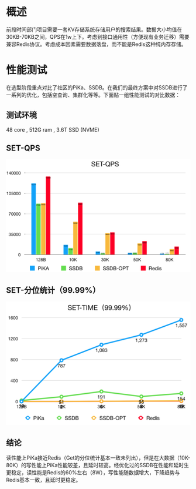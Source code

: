 # 概述

前段时间部门项目需要一套KV存储系统存储用户的搜索结果。数据大小均值在30KB-70KB之间，QPS在1w上下。考虑到接口通用性（方便现有业务迁移）需要兼容Redis协议。考虑成本因素需要数据落盘，而不能是Redis这种纯内存存储。


# 性能测试

在选型阶段重点对比了社区的PiKa、SSDB。在我们的最终方案中对SSDB进行了一系列的优化，包括空查询、集群化等等。下面贴一组性能测试的对比数据：

## 测试环境

48 core , 512G ram , 3.6T SSD (NVME)

## SET-QPS

<img src="../../images/ssdb_set_qps.png" alt="ssdb_set_qps" style="zoom:50%;" />



## SET-分位统计（99.99%）



<img src="../../images/ssdb_time.png" alt="ssdb_time" style="zoom:50%;" />



## 结论

读性能上PiKa接近Redis（Get的分位统计基本一致未列出），但是在大数据（10K-80K）的写性能上PiKa性能较差，且延时较高。经优化过的SSDB在性能和延时生更稳定，读性能是Redis的60%左右（8W），写性能随数据增大，下降趋势与Redis基本一致，且延时更稳定。
